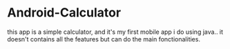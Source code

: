 # Android-Calculator
this app is a simple calculator, and it's my first mobile app i do using java.. it doesn't contains all the features but can do the main fonctionalities.
